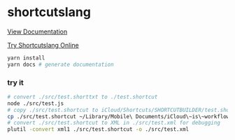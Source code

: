 # shortcutslang

[View Documentation](https://pfgithub.github.io/shortcutslang/)

[Try Shortcutslang Online](https://pfgithub.github.io/shortcutslang/tryit)

```bash
yarn install
yarn docs # generate documentation
```

### try it

```bash
# convert ./src/test.shorttxt to ./test.shortcut
node ./src/test.js
# copy ./src/test.shortcut to iCloud/Shortcuts/SHORTCUTBUILDER/test.shortcut
cp ./src/test.shortcut ~/Library/Mobile\ Documents/iCloud\~is\~workflow\~my\~workflows/Documents/SHORTCUTBUILDER
# convert ./src/test.shortcut to XML in ./src/test.xml for debugging
plutil -convert xml1 ./src/test.shortcut -o ./src/test.xml
```
